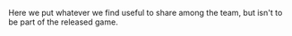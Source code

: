 Here we put whatever we find useful to share among the team, but isn't to be part of the released game.